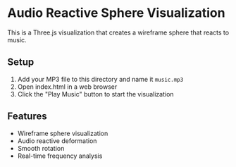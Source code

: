# Audio Reactive Sphere Visualization

This is a Three.js visualization that creates a wireframe sphere that reacts to music.

## Setup
1. Add your MP3 file to this directory and name it `music.mp3`
2. Open index.html in a web browser
3. Click the "Play Music" button to start the visualization

## Features
- Wireframe sphere visualization
- Audio reactive deformation
- Smooth rotation
- Real-time frequency analysis
